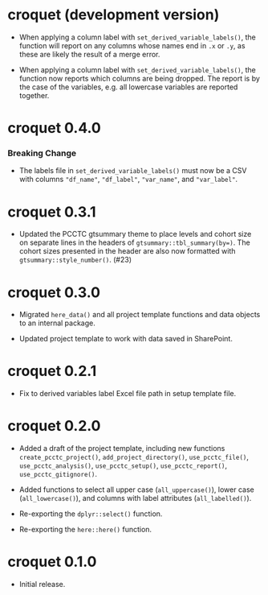 # croquet (development version)

* When applying a column label with `set_derived_variable_labels()`, the function will report on any columns whose names end in `.x` or `.y`, as these are likely the result of a merge error.

* When applying a column label with `set_derived_variable_labels()`, the function now reports which columns are being dropped. The report is by the case of the variables, e.g. all lowercase variables are reported together. 

# croquet 0.4.0

### Breaking Change

* The labels file in `set_derived_variable_labels()` must now be a CSV with columns `"df_name"`, `"df_label"`, `"var_name"`, and `"var_label"`.

# croquet 0.3.1

* Updated the PCCTC gtsummary theme to place levels and cohort size on separate lines in the headers of `gtsummary::tbl_summary(by=)`. The cohort sizes presented in the header are also now formatted with `gtsummary::style_number()`. (#23)

# croquet 0.3.0

* Migrated `here_data()` and all project template functions and data objects to an internal package.

* Updated project template to work with data saved in SharePoint.

# croquet 0.2.1

* Fix to derived variables label Excel file path in setup template file.

# croquet 0.2.0

* Added a draft of the project template, including new functions `create_pcctc_project()`, `add_project_directory()`, `use_pcctc_file()`, `use_pcctc_analysis()`, `use_pcctc_setup()`, `use_pcctc_report()`, `use_pcctc_gitignore()`.

* Added functions to select all upper case (`all_uppercase()`), lower case (`all_lowercase()`), and columns with label attributes (`all_labelled()`).

* Re-exporting the `dplyr::select()` function.

* Re-exporting the `here::here()` function.

# croquet 0.1.0

* Initial release.
